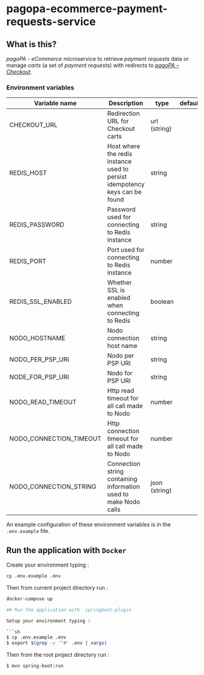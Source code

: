 # pagopa-ecommerce-payment-requests-service

## What is this?

_pagoPA - eCommerce_ microservice to retrieve _payment requests_ data or manage _carts_ (a set of _payment requests_)
with redirects to [_pagoPA – Checkout_](https://checkout.pagopa.it).

### Environment variables

| Variable name           | Description                                                                 | type          | default |
|-------------------------|-----------------------------------------------------------------------------|---------------|---------|
| CHECKOUT_URL            | Redirection URL for Checkout carts                                          | url (string)  |         |
| REDIS_HOST              | Host where the redis instance used to persist idempotency keys can be found | string        |         |
| REDIS_PASSWORD          | Password used for connecting to Redis instance                              | string        |         |
| REDIS_PORT              | Port used for connecting to Redis instance                                  | number        |         |
| REDIS_SSL_ENABLED       | Whether SSL is enabled when connecting to Redis                             | boolean       |         |
| NODO_HOSTNAME           | Nodo connection host name                                                   | string        |         |
| NODO_PER_PSP_URI        | Nodo per PSP URI                                                            | string        |         |
| NODE_FOR_PSP_URI        | Nodo for PSP URI                                                            | string        |         |
| NODO_READ_TIMEOUT       | Http read timeout for all call made to Nodo                                 | number        |         |
| NODO_CONNECTION_TIMEOUT | Http connection timeout for all call made to Nodo                           | number        |         |
| NODO_CONNECTION_STRING  | Connection string containing information used to make Nodo calls            | json (string) |         |

An example configuration of these environment variables is in the `.env.example` file.

## Run the application with `Docker`

Create your environment typing :

```sh
cp .env.example .env
``` 

Then from current project directory run :

```sh
docker-compose up

## Run the application with `springboot-plugin`

Setup your environment typing :

```sh
$ cp .env.example .env
$ export $(grep -v '^#' .env | xargs)
```

Then from the root project directory run :

```sh
$ mvn spring-boot:run
```
